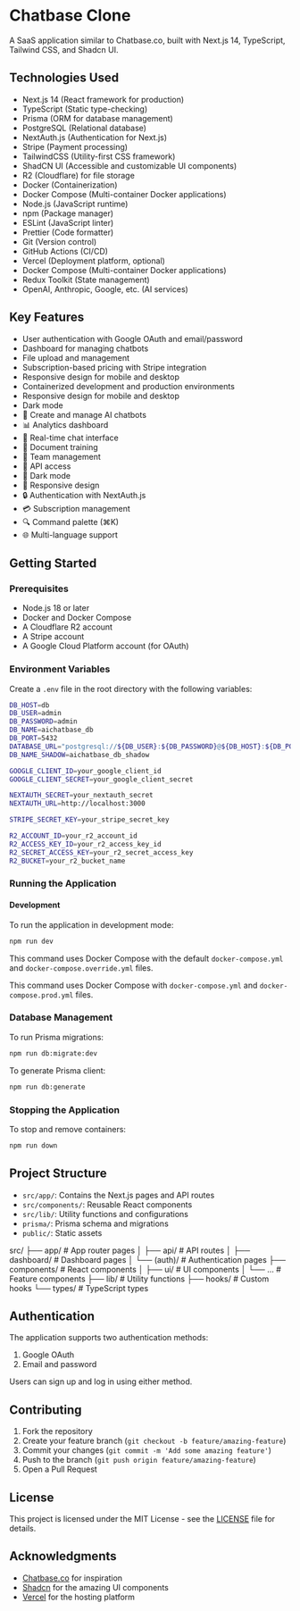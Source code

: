 # Chatbase Clone

A SaaS application similar to Chatbase.co, built with Next.js 14, TypeScript, Tailwind CSS, and Shadcn UI.

## Technologies Used

- Next.js 14 (React framework for production)
- TypeScript (Static type-checking)
- Prisma (ORM for database management)
- PostgreSQL (Relational database)
- NextAuth.js (Authentication for Next.js)
- Stripe (Payment processing)
- TailwindCSS (Utility-first CSS framework)
- ShadCN UI (Accessible and customizable UI components)
- R2 (Cloudflare) for file storage
- Docker (Containerization)
- Docker Compose (Multi-container Docker applications)
- Node.js (JavaScript runtime)
- npm (Package manager)
- ESLint (JavaScript linter)
- Prettier (Code formatter)
- Git (Version control)
- GitHub Actions (CI/CD)
- Vercel (Deployment platform, optional)
- Docker Compose (Multi-container Docker applications)
- Redux Toolkit (State management)
- OpenAI, Anthropic, Google, etc. (AI services)

## Key Features

- User authentication with Google OAuth and email/password
- Dashboard for managing chatbots
- File upload and management
- Subscription-based pricing with Stripe integration
- Responsive design for mobile and desktop
- Containerized development and production environments
- Responsive design for mobile and desktop
- Dark mode
- 🤖 Create and manage AI chatbots
- 📊 Analytics dashboard
- 💬 Real-time chat interface
- 📝 Document training
- 👥 Team management
- 🔑 API access
- 🌙 Dark mode
- 📱 Responsive design
- 🔒 Authentication with NextAuth.js
- 💳 Subscription management
- 🔍 Command palette (⌘K)
- 🌐 Multi-language support

## Getting Started

### Prerequisites

- Node.js 18 or later
- Docker and Docker Compose
- A Cloudflare R2 account
- A Stripe account
- A Google Cloud Platform account (for OAuth)

### Environment Variables

Create a `.env` file in the root directory with the following variables:

```bash
DB_HOST=db
DB_USER=admin
DB_PASSWORD=admin
DB_NAME=aichatbase_db
DB_PORT=5432
DATABASE_URL="postgresql://${DB_USER}:${DB_PASSWORD}@${DB_HOST}:${DB_PORT}/${DB_NAME}?schema=public"
DB_NAME_SHADOW=aichatbase_db_shadow

GOOGLE_CLIENT_ID=your_google_client_id
GOOGLE_CLIENT_SECRET=your_google_client_secret

NEXTAUTH_SECRET=your_nextauth_secret
NEXTAUTH_URL=http://localhost:3000

STRIPE_SECRET_KEY=your_stripe_secret_key

R2_ACCOUNT_ID=your_r2_account_id
R2_ACCESS_KEY_ID=your_r2_access_key_id
R2_SECRET_ACCESS_KEY=your_r2_secret_access_key
R2_BUCKET=your_r2_bucket_name
```

### Running the Application

#### Development

To run the application in development mode:

```bash
npm run dev
```

This command uses Docker Compose with the default `docker-compose.yml` and `docker-compose.override.yml` files.

This command uses Docker Compose with `docker-compose.yml` and `docker-compose.prod.yml` files.

### Database Management

To run Prisma migrations:

```bash
npm run db:migrate:dev
```

To generate Prisma client:

```bash
npm run db:generate
```

### Stopping the Application

To stop and remove containers:

```bash
npm run down
```

## Project Structure

- `src/app/`: Contains the Next.js pages and API routes
- `src/components/`: Reusable React components
- `src/lib/`: Utility functions and configurations
- `prisma/`: Prisma schema and migrations
- `public/`: Static assets

src/
├── app/ # App router pages
│ ├── api/ # API routes
│ ├── dashboard/ # Dashboard pages
│ └── (auth)/ # Authentication pages
├── components/ # React components
│ ├── ui/ # UI components
│ └── ... # Feature components
├── lib/ # Utility functions
├── hooks/ # Custom hooks
└── types/ # TypeScript types

## Authentication

The application supports two authentication methods:

1. Google OAuth
2. Email and password

Users can sign up and log in using either method.

## Contributing

1. Fork the repository
2. Create your feature branch (`git checkout -b feature/amazing-feature`)
3. Commit your changes (`git commit -m 'Add some amazing feature'`)
4. Push to the branch (`git push origin feature/amazing-feature`)
5. Open a Pull Request

## License

This project is licensed under the MIT License - see the [LICENSE](LICENSE) file for details.

## Acknowledgments

- [Chatbase.co](https://chatbase.co) for inspiration
- [Shadcn](https://twitter.com/shadcn) for the amazing UI components
- [Vercel](https://vercel.com) for the hosting platform
